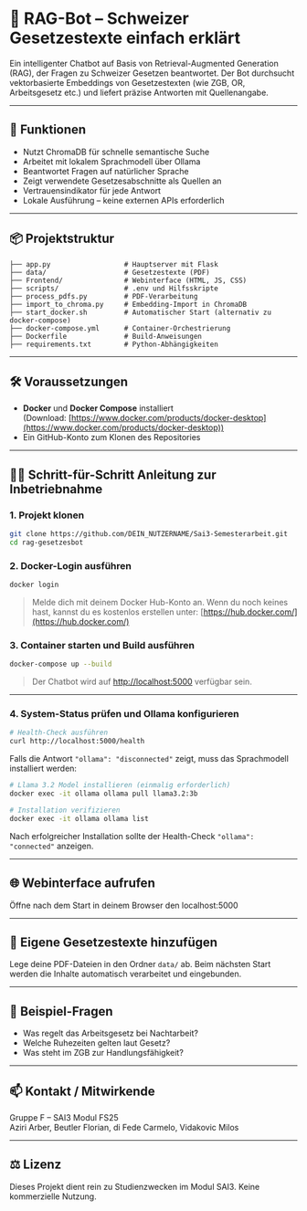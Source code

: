 # 🧠 RAG-Bot – Schweizer Gesetzestexte einfach erklärt

Ein intelligenter Chatbot auf Basis von Retrieval-Augmented Generation (RAG), der Fragen zu Schweizer Gesetzen beantwortet. Der Bot durchsucht vektorbasierte Embeddings von Gesetzestexten (wie ZGB, OR, Arbeitsgesetz etc.) und liefert präzise Antworten mit Quellenangabe.

---

## 🚀 Funktionen

- Nutzt ChromaDB für schnelle semantische Suche
- Arbeitet mit lokalem Sprachmodell über Ollama
- Beantwortet Fragen auf natürlicher Sprache
- Zeigt verwendete Gesetzesabschnitte als Quellen an
- Vertrauensindikator für jede Antwort
- Lokale Ausführung – keine externen APIs erforderlich

---

## 📦 Projektstruktur

```
├── app.py                  # Hauptserver mit Flask
├── data/                   # Gesetzestexte (PDF)
├── Frontend/               # Webinterface (HTML, JS, CSS)
├── scripts/                # .env und Hilfsskripte
├── process_pdfs.py         # PDF-Verarbeitung
├── import_to_chroma.py     # Embedding-Import in ChromaDB
├── start_docker.sh         # Automatischer Start (alternativ zu docker-compose)
├── docker-compose.yml      # Container-Orchestrierung
├── Dockerfile              # Build-Anweisungen
├── requirements.txt        # Python-Abhängigkeiten
```

---

## 🛠️ Voraussetzungen

- **Docker** und **Docker Compose** installiert  
  (Download: [https://www.docker.com/products/docker-desktop](https://www.docker.com/products/docker-desktop))
- Ein GitHub-Konto zum Klonen des Repositories

---

## 🧑‍💻 Schritt-für-Schritt Anleitung zur Inbetriebnahme

### 1. Projekt klonen

```bash
git clone https://github.com/DEIN_NUTZERNAME/Sai3-Semesterarbeit.git
cd rag-gesetzesbot
```

### 2. Docker-Login ausführen

```bash
docker login
```

> Melde dich mit deinem Docker Hub-Konto an. Wenn du noch keines hast, kannst du es kostenlos erstellen unter: [https://hub.docker.com/](https://hub.docker.com/)

### 3. Container starten und Build ausführen

```bash
docker-compose up --build
```

> Der Chatbot wird auf [http://localhost:5000](http://localhost:5000) verfügbar sein.

---

### 4. System-Status prüfen und Ollama konfigurieren

```bash
# Health-Check ausführen
curl http://localhost:5000/health
```

Falls die Antwort `"ollama": "disconnected"` zeigt, muss das Sprachmodell installiert werden:

```bash
# Llama 3.2 Model installieren (einmalig erforderlich)
docker exec -it ollama ollama pull llama3.2:3b

# Installation verifizieren
docker exec -it ollama ollama list
```

Nach erfolgreicher Installation sollte der Health-Check `"ollama": "connected"` anzeigen.

---

## 🌐 Webinterface aufrufen

Öffne nach dem Start in deinem Browser den localhost:5000

---

## 📁 Eigene Gesetzestexte hinzufügen

Lege deine PDF-Dateien in den Ordner `data/` ab. Beim nächsten Start werden die Inhalte automatisch verarbeitet und eingebunden.

---

## 🧪 Beispiel-Fragen

- Was regelt das Arbeitsgesetz bei Nachtarbeit?
- Welche Ruhezeiten gelten laut Gesetz?
- Was steht im ZGB zur Handlungsfähigkeit?

---

## 📫 Kontakt / Mitwirkende

Gruppe F – SAI3 Modul FS25  
Aziri Arber, Beutler Florian, di Fede Carmelo, Vidakovic Milos

---

## ⚖️ Lizenz

Dieses Projekt dient rein zu Studienzwecken im Modul SAI3. Keine kommerzielle Nutzung.
